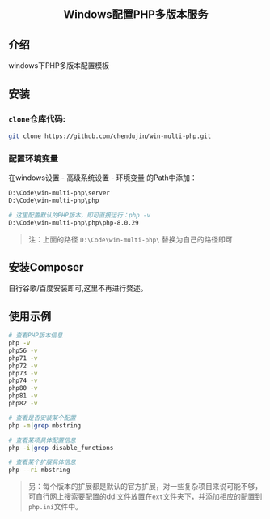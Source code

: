 <h2 align="center">
    Windows配置PHP多版本服务
</h2>

## 介绍

windows下PHP多版本配置模板

## 安装

### `clone`仓库代码:

```bash
git clone https://github.com/chendujin/win-multi-php.git
```

### 配置环境变量
在windows设置 - 高级系统设置 - 环境变量 的Path中添加：
```bash
D:\Code\win-multi-php\server
D:\Code\win-multi-php\php

# 这里配置默认的PHP版本，即可直接运行：php -v
D:\Code\win-multi-php\php\php-8.0.29
```
> 注：上面的路径 `D:\Code\win-multi-php\` 替换为自己的路径即可

## 安装Composer

自行谷歌/百度安装即可,这里不再进行赘述。

## 使用示例
```bash
# 查看PHP版本信息
php -v
php56 -v
php71 -v
php72 -v
php73 -v
php74 -v
php80 -v
php81 -v
php82 -v

# 查看是否安装某个配置
php -m|grep mbstring

# 查看某项具体配置信息
php -i|grep disable_functions

# 查看某个扩展具体信息
php --ri mbstring 
```
> 另：每个版本的扩展都是默认的官方扩展，对一些复杂项目来说可能不够，可自行网上搜索要配置的ddl文件放置在`ext`文件夹下，并添加相应的配置到`php.ini`文件中。